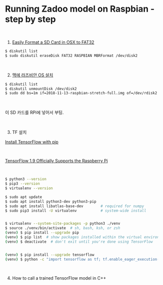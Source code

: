 # Running Zadoo model on Raspbian - step by step

<br>

1) [Easily Format a SD Card in OSX to FAT32](https://www.michaelcrump.net/the-magical-command-to-get-sdcard-formatted-for-fat32/) <br>

```bash
$ diskutil list
$ sudo diskutil eraseDisk FAT32 RASPBIAN MBRFormat /dev/disk2
```

<br>

2) [맥에 라즈비안 OS 설치](https://new93helloworld.tistory.com/238) <br>

```bash
$ diskutil list
$ diskutil unmountDisk /dev/disk2
$ sudo dd bs=1m if=2018-11-13-raspbian-stretch-full.img of=/dev/rdisk2
```

<br>

이 SD 카드를 RPi에 넣어서 부팅.

<br>

3) TF 설치 <br>

[Install TensorFlow with pip ](https://www.tensorflow.org/install/pip)

<br>

[TensorFlow 1.9 Officially Supports the Raspberry Pi](https://medium.com/tensorflow/tensorflow-1-9-officially-supports-the-raspberry-pi-b91669b0aa0)

<br>

```bash
$ python3 --version
$ pip3 --version
$ virtualenv --version

$ sudo apt update
$ sudo apt install python3-dev python3-pip
$ sudo apt install libatlas-base-dev        # required for numpy
$ sudo pip3 install -U virtualenv           # system-wide install


$ virtualenv --system-site-packages -p python3 ./venv
$ source ./venv/bin/activate  # sh, bash, ksh, or zsh
(venv) $ pip install --upgrade pip
(venv) $ pip list  # show packages installed within the virtual environment
(venv) $ deactivate  # don't exit until you're done using TensorFlow


(venv) $ pip install --upgrade tensorflow
(venv) $ python -c "import tensorflow as tf; tf.enable_eager_execution(); print(tf.reduce_sum(tf.random_normal([1000, 1000])))"
```

<br>

4) How to call a trained TensorFlow model in C++ 

<br>

 